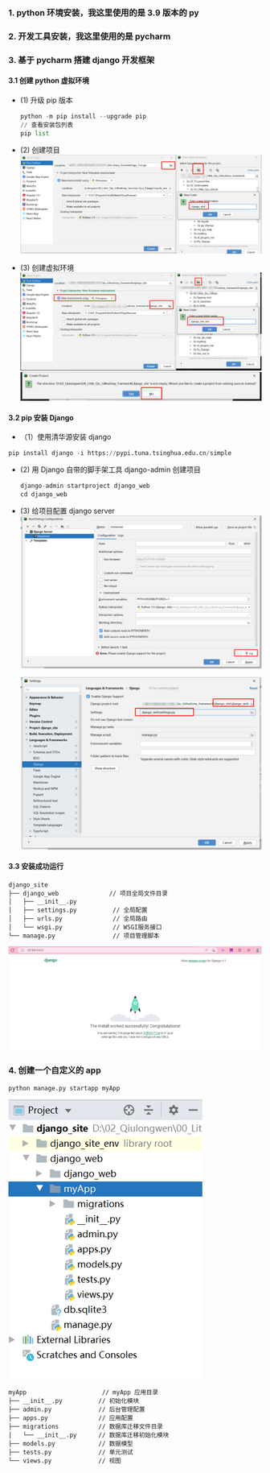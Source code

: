 <!--
 * @Author: LittleQ
 * @Date: 2023-02-13 22:47:03
 * @LastEditTime: 2023-02-13 23:35:52
 * @LastEditors: LittleQ
 * @Description:
 * @FilePath: \JS_Question\python\01_Django.md
-->

### 1. python 环境安装，我这里使用的是 3.9 版本的 py

### 2. 开发工具安装，我这里使用的是 pycharm

### 3. 基于 pycharm 搭建 django 开发框架

#### 3.1 创建 python 虚拟环境

- (1) 升级 pip 版本
  ```python
  python -m pip install --upgrade pip
  // 查看安装包列表
  pip list
  ```
- (2) 创建项目
  ![图 1](images/01_Django/IMG_20230213-225628755.png)

- (3) 创建虚拟环境
  ![图 2](images/01_Django/IMG_20230213-225850781.png)
  ![图 3](images/01_Django/IMG_20230213-225933413.png)

#### 3.2 pip 安装 Django

- （1）使用清华源安装 django

```python
pip install django -i https://pypi.tuna.tsinghua.edu.cn/simple
```

- (2) 用 Django 自带的脚手架工具 django-admin 创建项目
  ```python
  django-admin startproject django_web
  cd django_web
  ```
- (3) 给项目配置 django server
  ![图 4](images/01_Django/IMG_20230213-232059510.png)

  ![图 5](images/01_Django/IMG_20230213-232426353.png)

#### 3.3 安装成功运行

```arduino
django_site
├── django_web              // 项目全局文件目录
│   ├── __init__.py
│   ├── settings.py          // 全局配置
│   ├── urls.py              // 全局路由
│   └── wsgi.py              // WSGI服务接口
└── manage.py                // 项目管理脚本
```

![图 6](images/01_Django/IMG_20230213-233038203.png)

### 4. 创建一个自定义的 app

```python
python manage.py startapp myApp
```

![图 8](images/01_Django/IMG_20230213-233508150.png)

```arduino
myApp                     // myApp 应用目录
├── __init__.py          // 初始化模块
├── admin.py             // 后台管理配置
├── apps.py              // 应用配置
├── migrations           // 数据库迁移文件目录
│   └── __init__.py      // 数据库迁移初始化模块
├── models.py            // 数据模型
├── tests.py             // 单元测试
└── views.py             // 视图
```
